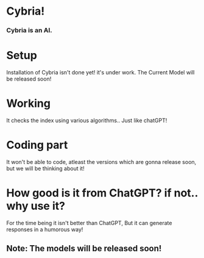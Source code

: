 # Cybria!
### Cybria is an AI.

# Setup
Installation of Cybria isn't done yet! it's under work.
The Current Model will be released soon!

# Working
It checks the index using various algorithms.. Just like chatGPT!

# Coding part
It won't be able to code, atleast the versions which are gonna release soon, but we will be thinking about it!

# How good is it from ChatGPT? if not.. why use it?
For the time being it isn't better than ChatGPT, But it can generate responses in a humorous way!

## Note: The models will be released soon!
